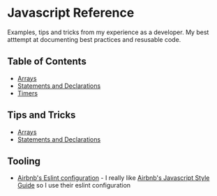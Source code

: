 # Javascript Reference

Examples, tips and tricks from my experience as a developer. My best atttempt at documenting best practices and resusable code.

## Table of Contents

* [Arrays](01-array)
* [Statements and Declarations](02-statements-and-declarations)
* [Timers](03-timers)

## Tips and Tricks

* [Arrays](01-array#tips-and-tricks)
* [Statements and Declarations](statements-and-declarations#tips-and-tricks)

## Tooling
* [Airbnb's Eslint configuration](https://github.com/airbnb/javascript/tree/master/packages/eslint-config-airbnb) - I really like [Airbnb's Javascript Style Guide](https://github.com/airbnb/javascript) so I use their eslint configuration
